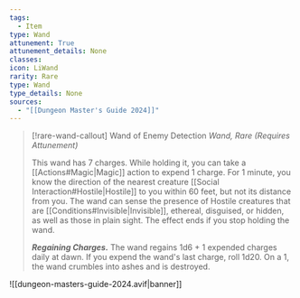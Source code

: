 ```yaml
---
tags:
  - Item
type: Wand
attunement: True
attunement_details: None
classes:
icon: LiWand
rarity: Rare
type: Wand
type_details: None
sources: 
  - "[[Dungeon Master's Guide 2024]]"
---
```

>[!rare-wand-callout] Wand of Enemy Detection
>_Wand, Rare (Requires Attunement)_
>
>This wand has 7 charges. While holding it, you can take a [[Actions#Magic\|Magic]] action to expend 1 charge. For 1 minute, you know the direction of the nearest creature [[Social Interaction#Hostile\|Hostile]] to you within 60 feet, but not its distance from you. The wand can sense the presence of Hostile creatures that are [[Conditions#Invisible\|Invisible]], ethereal, disguised, or hidden, as well as those in plain sight. The effect ends if you stop holding the wand.
>
>**_Regaining Charges._** The wand regains 1d6 + 1 expended charges daily at dawn. If you expend the wand's last charge, roll 1d20. On a 1, the wand crumbles into ashes and is destroyed.
>


![[dungeon-masters-guide-2024.avif|banner]]